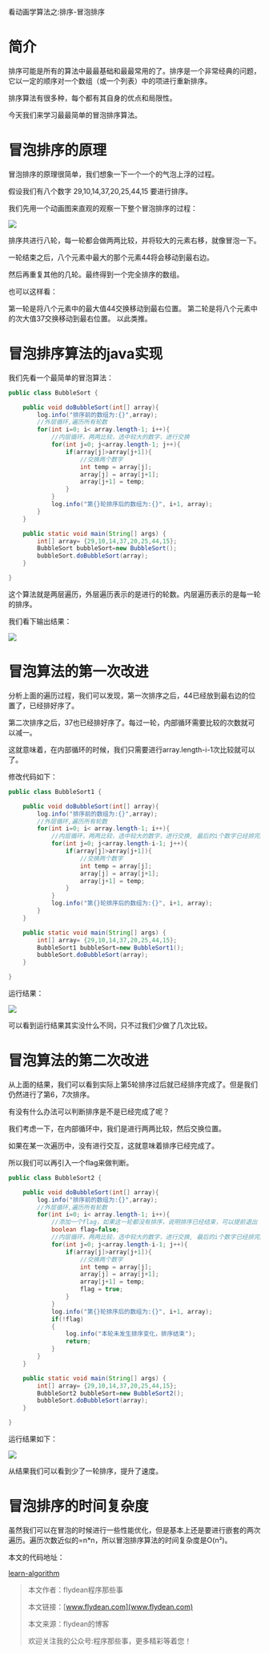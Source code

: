 看动画学算法之:排序-冒泡排序

# 简介

排序可能是所有的算法中最最基础和最最常用的了。排序是一个非常经典的问题，它以一定的顺序对一个数组（或一个列表）中的项进行重新排序。

排序算法有很多种，每个都有其自身的优点和局限性。

今天我们来学习最最简单的冒泡排序算法。

# 冒泡排序的原理

冒泡排序的原理很简单，我们想象一下一个一个的气泡上浮的过程。

假设我们有八个数字 29,10,14,37,20,25,44,15 要进行排序。

我们先用一个动画图来直观的观察一下整个冒泡排序的过程：

![](https://img-blog.csdnimg.cn/20200708155735461.gif)

排序共进行八轮，每一轮都会做两两比较，并将较大的元素右移，就像冒泡一下。

一轮结束之后，八个元素中最大的那个元素44将会移动到最右边。

然后再重复其他的几轮。最终得到一个完全排序的数组。

也可以这样看：

第一轮是将八个元素中的最大值44交换移动到最右位置。
第二轮是将八个元素中的次大值37交换移动到最右位置。
以此类推。

# 冒泡排序算法的java实现

我们先看一个最简单的冒泡算法：

~~~java
public class BubbleSort {

    public void doBubbleSort(int[] array){
        log.info("排序前的数组为:{}",array);
        //外层循环,遍历所有轮数
        for(int i=0; i< array.length-1; i++){
            //内层循环，两两比较，选中较大的数字，进行交换
            for(int j=0; j<array.length-1; j++){
                if(array[j]>array[j+1]){
                    //交换两个数字
                    int temp = array[j];
                    array[j] = array[j+1];
                    array[j+1] = temp;
                }
            }
            log.info("第{}轮排序后的数组为:{}", i+1, array);
        }
    }

    public static void main(String[] args) {
        int[] array= {29,10,14,37,20,25,44,15};
        BubbleSort bubbleSort=new BubbleSort();
        bubbleSort.doBubbleSort(array);
    }

}
~~~

这个算法就是两层遍历，外层遍历表示的是进行的轮数。内层遍历表示的是每一轮的排序。

我们看下输出结果：

![](https://img-blog.csdnimg.cn/2020070816421585.png?x-oss-process=image/watermark,type_ZmFuZ3poZW5naGVpdGk,shadow_0,text_aHR0cDovL3d3dy5mbHlkZWFuLmNvbQ==,size_30,color_8F8F8F,t_70)

# 冒泡算法的第一次改进

分析上面的遍历过程，我们可以发现，第一次排序之后，44已经放到最右边的位置了，已经排好序了。

第二次排序之后，37也已经排好序了。每过一轮，内部循环需要比较的次数就可以减一。

这就意味着，在内部循环的时候，我们只需要进行array.length-i-1次比较就可以了。

修改代码如下：

~~~java
public class BubbleSort1 {

    public void doBubbleSort(int[] array){
        log.info("排序前的数组为:{}",array);
        //外层循环,遍历所有轮数
        for(int i=0; i< array.length-1; i++){
            //内层循环，两两比较，选中较大的数字，进行交换, 最后的i个数字已经排完序了，不需要再进行比较
            for(int j=0; j<array.length-i-1; j++){
                if(array[j]>array[j+1]){
                    //交换两个数字
                    int temp = array[j];
                    array[j] = array[j+1];
                    array[j+1] = temp;
                }
            }
            log.info("第{}轮排序后的数组为:{}", i+1, array);
        }
    }

    public static void main(String[] args) {
        int[] array= {29,10,14,37,20,25,44,15};
        BubbleSort1 bubbleSort=new BubbleSort1();
        bubbleSort.doBubbleSort(array);
    }

}
~~~

运行结果：

![](https://img-blog.csdnimg.cn/20200708164629451.png?x-oss-process=image/watermark,type_ZmFuZ3poZW5naGVpdGk,shadow_0,text_aHR0cDovL3d3dy5mbHlkZWFuLmNvbQ==,size_30,color_8F8F8F,t_70)

可以看到运行结果其实没什么不同，只不过我们少做了几次比较。

# 冒泡算法的第二次改进

从上面的结果，我们可以看到实际上第5轮排序过后就已经排序完成了。但是我们仍然进行了第6，7次排序。

有没有什么办法可以判断排序是不是已经完成了呢？

我们考虑一下，在内部循环中，我们是进行两两比较，然后交换位置。

如果在某一次遍历中，没有进行交互，这就意味着排序已经完成了。

所以我们可以再引入一个flag来做判断。

~~~java
public class BubbleSort2 {

    public void doBubbleSort(int[] array){
        log.info("排序前的数组为:{}",array);
        //外层循环,遍历所有轮数
        for(int i=0; i< array.length-1; i++){
            //添加一个flag，如果这一轮都没有排序，说明排序已经结束，可以提前退出
            boolean flag=false;
            //内层循环，两两比较，选中较大的数字，进行交换, 最后的i个数字已经排完序了，不需要再进行比较
            for(int j=0; j<array.length-i-1; j++){
                if(array[j]>array[j+1]){
                    //交换两个数字
                    int temp = array[j];
                    array[j] = array[j+1];
                    array[j+1] = temp;
                    flag = true;
                }
            }
            log.info("第{}轮排序后的数组为:{}", i+1, array);
            if(!flag)
            {
                log.info("本轮未发生排序变化，排序结束");
                return;
            }
        }
    }

    public static void main(String[] args) {
        int[] array= {29,10,14,37,20,25,44,15};
        BubbleSort2 bubbleSort=new BubbleSort2();
        bubbleSort.doBubbleSort(array);
    }

}
~~~

运行结果如下：

![](https://img-blog.csdnimg.cn/20200708165143914.png?x-oss-process=image/watermark,type_ZmFuZ3poZW5naGVpdGk,shadow_0,text_aHR0cDovL3d3dy5mbHlkZWFuLmNvbQ==,size_30,color_8F8F8F,t_70)

从结果我们可以看到少了一轮排序，提升了速度。

# 冒泡排序的时间复杂度

虽然我们可以在冒泡的时候进行一些性能优化，但是基本上还是要进行嵌套的两次遍历。遍历次数近似的=n*n，所以冒泡排序算法的时间复杂度是O(n²)。

本文的代码地址：

[learn-algorithm](https://github.com/ddean2009/learn-algorithm/tree/master/sorting)

> 本文作者：flydean程序那些事
> 
> 本文链接：[www.flydean.com](www.flydean.com)
> 
> 本文来源：flydean的博客
> 
> 欢迎关注我的公众号:程序那些事，更多精彩等着您！   





